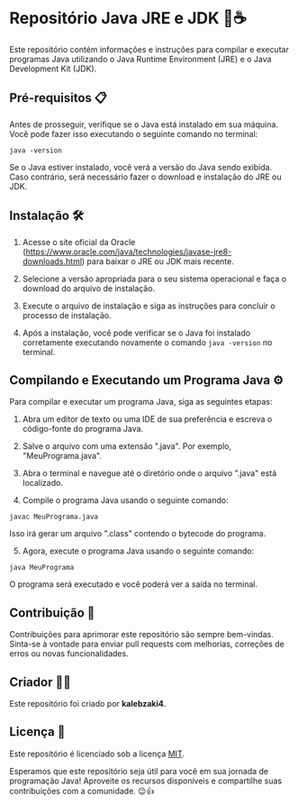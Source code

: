 # Repositório Java JRE e JDK 🚀☕

Este repositório contém informações e instruções para compilar e executar programas Java utilizando o Java Runtime Environment (JRE) e o Java Development Kit (JDK).

## Pré-requisitos 📋

Antes de prosseguir, verifique se o Java está instalado em sua máquina. Você pode fazer isso executando o seguinte comando no terminal:

```
java -version
```

Se o Java estiver instalado, você verá a versão do Java sendo exibida. Caso contrário, será necessário fazer o download e instalação do JRE ou JDK.

## Instalação 🛠️

1. Acesse o site oficial da Oracle (https://www.oracle.com/java/technologies/javase-jre8-downloads.html) para baixar o JRE ou JDK mais recente.

2. Selecione a versão apropriada para o seu sistema operacional e faça o download do arquivo de instalação.

3. Execute o arquivo de instalação e siga as instruções para concluir o processo de instalação.

4. Após a instalação, você pode verificar se o Java foi instalado corretamente executando novamente o comando `java -version` no terminal.

## Compilando e Executando um Programa Java ⚙️

Para compilar e executar um programa Java, siga as seguintes etapas:

1. Abra um editor de texto ou uma IDE de sua preferência e escreva o código-fonte do programa Java.

2. Salve o arquivo com uma extensão ".java". Por exemplo, "MeuPrograma.java".

3. Abra o terminal e navegue até o diretório onde o arquivo ".java" está localizado.

4. Compile o programa Java usando o seguinte comando:

```
javac MeuPrograma.java
```

Isso irá gerar um arquivo ".class" contendo o bytecode do programa.

5. Agora, execute o programa Java usando o seguinte comando:

```
java MeuPrograma
```

O programa será executado e você poderá ver a saída no terminal.

## Contribuição 👥

Contribuições para aprimorar este repositório são sempre bem-vindas. Sinta-se à vontade para enviar pull requests com melhorias, correções de erros ou novas funcionalidades.

## Criador 🧑‍💻

Este repositório foi criado por **kalebzaki4**.

## Licença 📄

Este repositório é licenciado sob a licença [MIT](https://opensource.org/licenses/MIT).

Esperamos que este repositório seja útil para você em sua jornada de programação Java! Aproveite os recursos disponíveis e compartilhe suas contribuições com a comunidade. 😉👍
